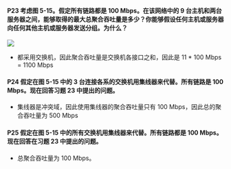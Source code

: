 #### P23 考虑图 5-15。假定所有链路都是 100 Mbps。在该网络中的 9 台主机和两台服务器之间，能够取得的最大总聚合吞吐量是多少？你能够假设任何主机或服务器向任何其他主机或服务器发送分组。为什么？

![](https://github.com/YangXiaoHei/Networking/blob/master/05%20链路层/images/p23.png)
   * 都采用交换机，因此聚合吞吐量是交换机各接口之和，因此是 11 * 100 Mbps = 1100 Mbps

#### P24 假定在图 5-15 中的 3 台连接各系的交换机用集线器来代替。所有链路是 100 Mbps。现在回答习题 23 中提出的问题。

  * 集线器是冲突域，因此使用集线器的聚合吞吐量只有 100 Mbps，因此总的聚合吞吐量为 500 Mbps

#### P25 假定在图 5-15 中的所有交换机用集线器来代替。所有链路都是 100 Mbps。现在回答在习题 23 中提出的问题。

  * 总聚合吞吐量为 100 Mbps。